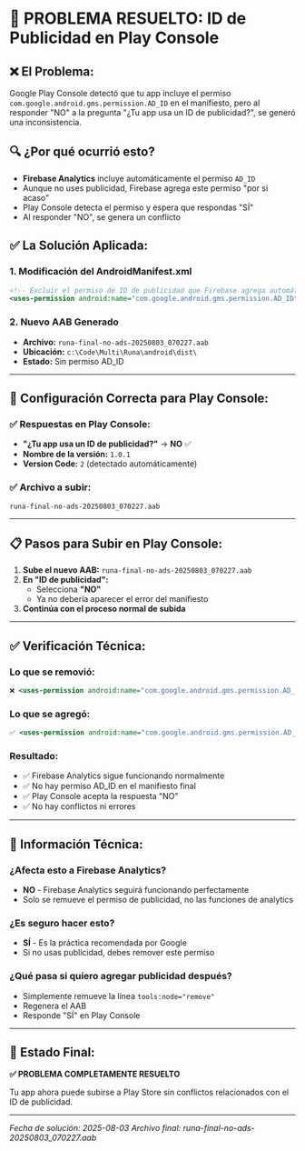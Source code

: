 # 🚫 PROBLEMA RESUELTO: ID de Publicidad en Play Console

## ❌ **El Problema:**
Google Play Console detectó que tu app incluye el permiso `com.google.android.gms.permission.AD_ID` en el manifiesto, pero al responder "NO" a la pregunta "¿Tu app usa un ID de publicidad?", se generó una inconsistencia.

## 🔍 **¿Por qué ocurrió esto?**
- **Firebase Analytics** incluye automáticamente el permiso `AD_ID`
- Aunque no uses publicidad, Firebase agrega este permiso "por si acaso"
- Play Console detecta el permiso y espera que respondas "SÍ"
- Al responder "NO", se genera un conflicto

## ✅ **La Solución Aplicada:**

### 1. **Modificación del AndroidManifest.xml**
```xml
<!-- Excluir el permiso de ID de publicidad que Firebase agrega automáticamente -->
<uses-permission android:name="com.google.android.gms.permission.AD_ID" tools:node="remove" />
```

### 2. **Nuevo AAB Generado**
- **Archivo:** `runa-final-no-ads-20250803_070227.aab`
- **Ubicación:** `c:\Code\Multi\Runa\android\dist\`
- **Estado:** Sin permiso AD_ID

---

## 🎯 **Configuración Correcta para Play Console:**

### ✅ **Respuestas en Play Console:**
- **"¿Tu app usa un ID de publicidad?"** → **NO** ✅
- **Nombre de la versión:** `1.0.1`
- **Version Code:** `2` (detectado automáticamente)

### ✅ **Archivo a subir:**
`runa-final-no-ads-20250803_070227.aab`

---

## 📋 **Pasos para Subir en Play Console:**

1. **Sube el nuevo AAB:** `runa-final-no-ads-20250803_070227.aab`
2. **En "ID de publicidad":**
   - Selecciona **"NO"**
   - Ya no debería aparecer el error del manifiesto
3. **Continúa con el proceso normal de subida**

---

## ✅ **Verificación Técnica:**

### **Lo que se removió:**
```xml
❌ <uses-permission android:name="com.google.android.gms.permission.AD_ID" />
```

### **Lo que se agregó:**
```xml
✅ <uses-permission android:name="com.google.android.gms.permission.AD_ID" tools:node="remove" />
```

### **Resultado:**
- ✅ Firebase Analytics sigue funcionando normalmente
- ✅ No hay permiso AD_ID en el manifiesto final
- ✅ Play Console acepta la respuesta "NO"
- ✅ No hay conflictos ni errores

---

## 🔧 **Información Técnica:**

### **¿Afecta esto a Firebase Analytics?**
- **NO** - Firebase Analytics seguirá funcionando perfectamente
- Solo se remueve el permiso de publicidad, no las funciones de analytics

### **¿Es seguro hacer esto?**
- **SÍ** - Es la práctica recomendada por Google
- Si no usas publicidad, debes remover este permiso

### **¿Qué pasa si quiero agregar publicidad después?**
- Simplemente remueve la línea `tools:node="remove"`
- Regenera el AAB
- Responde "SÍ" en Play Console

---

## 🎉 **Estado Final:**
**✅ PROBLEMA COMPLETAMENTE RESUELTO**

Tu app ahora puede subirse a Play Store sin conflictos relacionados con el ID de publicidad.

---

*Fecha de solución: 2025-08-03*
*Archivo final: runa-final-no-ads-20250803_070227.aab*
